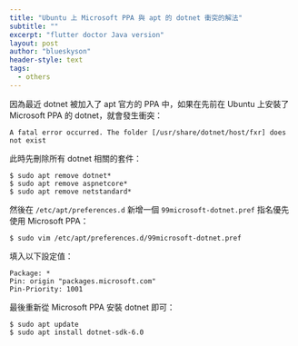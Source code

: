 ```yaml
---
title: "Ubuntu 上 Microsoft PPA 與 apt 的 dotnet 衝突的解法"
subtitle: ""
excerpt: "flutter doctor Java version"
layout: post
author: "blueskyson"
header-style: text
tags:
  - others
---
```


因為最近 dotnet 被加入了 apt 官方的 PPA 中，如果在先前在 Ubuntu 上安裝了 Microsoft PPA 的 dotnet，就會發生衝突：

`A fatal error occurred. The folder [/usr/share/dotnet/host/fxr] does not exist`

此時先刪除所有 dotnet 相關的套件：

```non
$ sudo apt remove dotnet*
$ sudo apt remove aspnetcore*
$ sudo apt remove netstandard*
```

然後在 `/etc/apt/preferences.d` 新增一個 `99microsoft-dotnet.pref` 指名優先使用 Microsoft PPA：

```non
$ sudo vim /etc/apt/preferences.d/99microsoft-dotnet.pref
```

填入以下設定值：

```
Package: *
Pin: origin "packages.microsoft.com"
Pin-Priority: 1001
```

最後重新從 Microsoft PPA 安裝 dotnet 即可：

```non
$ sudo apt update
$ sudo apt install dotnet-sdk-6.0
```